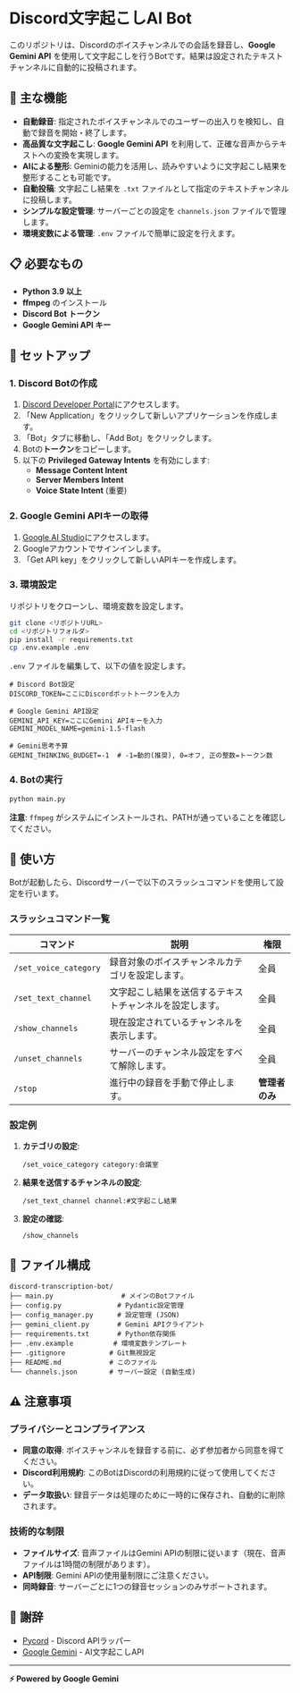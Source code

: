 # Discord文字起こしAI Bot

このリポジトリは、Discordのボイスチャンネルでの会話を録音し、**Google Gemini API** を使用して文字起こしを行うBotです。結果は設定されたテキストチャンネルに自動的に投稿されます。

## 🎯 主な機能

- **自動録音**: 指定されたボイスチャンネルでのユーザーの出入りを検知し、自動で録音を開始・終了します。
- **高品質な文字起こし**: **Google Gemini API** を利用して、正確な音声からテキストへの変換を実現します。
- **AIによる整形**: Geminiの能力を活用し、読みやすいように文字起こし結果を整形することも可能です。
- **自動投稿**: 文字起こし結果を `.txt` ファイルとして指定のテキストチャンネルに投稿します。
- **シンプルな設定管理**: サーバーごとの設定を `channels.json` ファイルで管理します。
- **環境変数による管理**: `.env` ファイルで簡単に設定を行えます。

## 📋 必要なもの

- **Python 3.9 以上**
- **ffmpeg** のインストール
- **Discord Bot トークン**
- **Google Gemini API キー**

## 🚀 セットアップ

### 1. Discord Botの作成

1. [Discord Developer Portal](https://discord.com/developers/applications)にアクセスします。
2. 「New Application」をクリックして新しいアプリケーションを作成します。
3. 「Bot」タブに移動し、「Add Bot」をクリックします。
4. Botの**トークン**をコピーします。
5. 以下の **Privileged Gateway Intents** を有効にします:
   - **Message Content Intent**
   - **Server Members Intent**
   - **Voice State Intent** (重要)

### 2. Google Gemini APIキーの取得

1. [Google AI Studio](https://aistudio.google.com/)にアクセスします。
2. Googleアカウントでサインインします。
3. 「Get API key」をクリックして新しいAPIキーを作成します。

### 3. 環境設定

リポジトリをクローンし、環境変数を設定します。

```bash
git clone <リポジトリURL>
cd <リポジトリフォルダ>
pip install -r requirements.txt
cp .env.example .env
```

`.env` ファイルを編集して、以下の値を設定します。

```env
# Discord Bot設定
DISCORD_TOKEN=ここにDiscordボットトークンを入力

# Google Gemini API設定
GEMINI_API_KEY=ここにGemini APIキーを入力
GEMINI_MODEL_NAME=gemini-1.5-flash

# Gemini思考予算
GEMINI_THINKING_BUDGET=-1  # -1=動的(推奨), 0=オフ, 正の整数=トークン数
```

### 4. Botの実行

```bash
python main.py
```

**注意**: `ffmpeg` がシステムにインストールされ、PATHが通っていることを確認してください。

## 💬 使い方

Botが起動したら、Discordサーバーで以下のスラッシュコマンドを使用して設定を行います。

### スラッシュコマンド一覧

| コマンド | 説明 | 権限 |
|---|---|---|
| `/set_voice_category` | 録音対象のボイスチャンネルカテゴリを設定します。 | 全員 |
| `/set_text_channel` | 文字起こし結果を送信するテキストチャンネルを設定します。 | 全員 |
| `/show_channels` | 現在設定されているチャンネルを表示します。 | 全員 |
| `/unset_channels` | サーバーのチャンネル設定をすべて解除します。 | 全員 |
| `/stop` | 進行中の録音を手動で停止します。 | **管理者のみ** |

### 設定例

1. **カテゴリの設定**:
   ```
   /set_voice_category category:会議室
   ```

2. **結果を送信するチャンネルの設定**:
   ```
   /set_text_channel channel:#文字起こし結果
   ```

3. **設定の確認**:
   ```
   /show_channels
   ```

## 📁 ファイル構成

```
discord-transcription-bot/
├── main.py                 # メインのBotファイル
├── config.py              # Pydantic設定管理
├── config_manager.py      # 設定管理 (JSON)
├── gemini_client.py       # Gemini APIクライアント
├── requirements.txt       # Python依存関係
├── .env.example          # 環境変数テンプレート
├── .gitignore           # Git無視設定
├── README.md            # このファイル
└── channels.json        # サーバー設定 (自動生成)
```

## ⚠️ 注意事項

### プライバシーとコンプライアンス
- **同意の取得**: ボイスチャンネルを録音する前に、必ず参加者から同意を得てください。
- **Discord利用規約**: このBotはDiscordの利用規約に従って使用してください。
- **データ取扱い**: 録音データは処理のために一時的に保存され、自動的に削除されます。

### 技術的な制限
- **ファイルサイズ**: 音声ファイルはGemini APIの制限に従います（現在、音声ファイルは1時間の制限があります）。
- **API制限**: Gemini APIの使用量制限にご注意ください。
- **同時録音**: サーバーごとに1つの録音セッションのみサポートされます。

## 🙏 謝辞

- [Pycord](https://github.com/Pycord-Development/pycord) - Discord APIラッパー
- [Google Gemini](https://ai.google.dev/) - AI文字起こしAPI

---

**⚡ Powered by Google Gemini**
